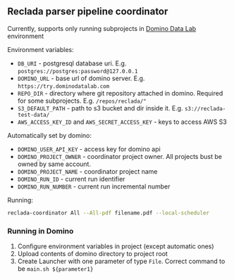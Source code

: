 ## Reclada parser pipeline coordinator

Currently, supports only running subprojects in [Domino Data Lab](https://dominodatalab.com) environment

Environment variables:

* `DB_URI` - postgresql database uri. E.g. `postgres://postgres:password@127.0.0.1`
* `DOMINO_URL` - base url of domino server. E.g. `https://try.dominodatalab.com`
* `REPO_DIR` - directory where git repository attached in domino. Required for some subprojects. E.g. `/repos/reclada/"`
* `S3_DEFAULT_PATH` - path to s3 bucket and dir inside it. E.g. `s3://reclada-test-data/`
* `AWS_ACCESS_KEY_ID` and `AWS_SECRET_ACCESS_KEY` - keys to access AWS S3 

Automatically set by domino:

* `DOMINO_USER_API_KEY` - access key for domino api
* `DOMINO_PROJECT_OWNER` - coordinator project owner. All projects bust be owned by same account.
* `DOMINO_PROJECT_NAME` - coordinator project name
* `DOMINO_RUN_ID` - current run identifier 
* `DOMINO_RUN_NUMBER` - current run incremental number

Running:
```bash
reclada-coordinator All --All-pdf filename.pdf --local-scheduler 
```

### Running in Domino

1. Configure environment variables in project (except automatic ones)
2. Upload contents of domino directory to project root
3. Create Launcher with one parameter of type `File`. Correct command to be `main.sh ${parameter1}`